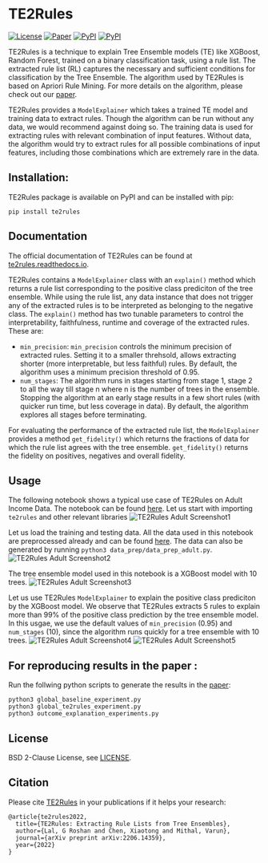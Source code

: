 # TE2Rules
[![License](https://img.shields.io/badge/license-BSD-green.svg)](https://github.com/groshanlal/TE2Rules/blob/master/LICENSE)
[![Paper](http://img.shields.io/badge/cs.LG-arXiv%3A2206.14359-orange.svg)](https://arxiv.org/abs/2206.14359)
[![PyPI](https://img.shields.io/pypi/v/te2rules?color=blue)](https://pypi.org/project/te2rules/)
[![PyPI](https://img.shields.io/readthedocs/te2rules)](https://te2rules.readthedocs.io/en/latest/index.html)



TE2Rules is a technique to explain Tree Ensemble models (TE) like XGBoost, Random Forest, trained on a binary classification task, using a rule list. The extracted rule list (RL) captures the necessary and sufficient conditions for classification by the Tree Ensemble. The algorithm used by TE2Rules is based on Apriori Rule Mining. For more details on the algorithm, please check out our [paper](https://arxiv.org/abs/2206.14359).

TE2Rules provides a ```ModelExplainer``` which takes a trained TE model and training data to extract rules. Though the algorithm can be run without any data, we would recommend against doing so. The training data is used for extracting rules with relevant combination of input features. Without data, the algorithm would try to extract rules for all possible combinations of input features, including those combinations which are extremely rare in the data. 


## Installation:
TE2Rules package is available on PyPI and can be installed with pip:
```
pip install te2rules
```

## Documentation

The official documentation of TE2Rules can be found at [te2rules.readthedocs.io](https://te2rules.readthedocs.io/). 

TE2Rules contains a ```ModelExplainer``` class with an ```explain()``` method which returns a rule list corresponding to the positive class prediciton of the tree ensemble. While using the rule list, any data instance that does not trigger any of the extracted rules is to be interpreted as belonging to the negative class. The ```explain()``` method has two tunable parameters to control the interpretability, faithfulness, runtime and coverage of the extracted rules. These are: 
- ```min_precision```: ```min_precision``` controls the minimum precision of extracted rules. Setting it to a smaller threhsold, allows extracting shorter (more interpretable, but less faithful) rules. By default, the algorithm uses a minimum precision threshold of 0.95.  
- ```num_stages```: The algorithm runs in stages starting from stage 1, stage 2 to all the way till stage n where n is the number of trees in the ensemble. Stopping the algorithm at an early stage  results in a few short rules (with quicker run time, but less coverage in data). By default, the algorithm explores all stages before terminating.

For evaluating the performance of the extracted rule list, the ```ModelExplainer``` provides a method ```get_fidelity()``` which returns the fractions of data for which the rule list agrees with the tree ensemble. ```get_fidelity()``` returns the fidelity on positives, negatives and overall fidelity. 

## Usage

The following notebook shows a typical use case of TE2Rules on Adult Income Data. The notebook can be found [here](https://github.com/groshanlal/TE2Rules/blob/master/notebooks/demo-adult-income.ipynb). Let us start with importing ```te2rules``` and other relevant libraries
![TE2Rules Adult Screenshot1](https://raw.githubusercontent.com/groshanlal/TE2Rules/master/docs/images/1-intro.png)

Let us load the training and testing data. All the data used in this notebook are preprocessed already and can be found [here](https://github.com/groshanlal/TE2Rules/tree/master/data). The data can also be generated by running ```python3 data_prep/data_prep_adult.py```.
![TE2Rules Adult Screenshot2](https://raw.githubusercontent.com/groshanlal/TE2Rules/master/docs/images/2-data.png)

The tree ensemble model used in this notebook is a XGBoost model with 10 trees.
![TE2Rules Adult Screenshot3](https://raw.githubusercontent.com/groshanlal/TE2Rules/master/docs/images/3-train.png)

Let us use TE2Rules ```ModelExplainer``` to explain the positive class prediciton by the XGBoost model. We observe that TE2Rules extracts 5 rules to explain more than 99% of the positive class prediction by the tree ensemble model. In this usgae, we use the default values of ```min_precision``` (0.95) and  ```num_stages``` (10), since the algorithm runs quickly for a tree ensemble with 10 trees.
![TE2Rules Adult Screenshot4](https://raw.githubusercontent.com/groshanlal/TE2Rules/master/docs/images/4-explain.png)
![TE2Rules Adult Screenshot5](https://raw.githubusercontent.com/groshanlal/TE2Rules/master/docs/images/5-evaluate.png)

## For reproducing results in the paper :
Run the follwing python scripts to generate the results in the [paper](https://arxiv.org/abs/2206.14359):
```
python3 global_baseline_experiment.py
python3 global_te2rules_experiment.py
python3 outcome_explanation_experiments.py
``` 

## License
BSD 2-Clause License, see [LICENSE](https://github.com/groshanlal/TE2Rules/blob/master/LICENSE).

## Citation
Please cite [TE2Rules](https://arxiv.org/abs/2206.14359) in your publications if it helps your research:
```
@article{te2rules2022,
  title={TE2Rules: Extracting Rule Lists from Tree Ensembles},
  author={Lal, G Roshan and Chen, Xiaotong and Mithal, Varun},
  journal={arXiv preprint arXiv:2206.14359},
  year={2022}
}
```
